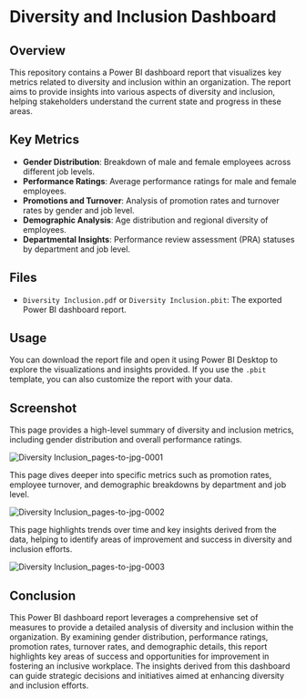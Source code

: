# Diversity and Inclusion Dashboard

## Overview
This repository contains a Power BI dashboard report that visualizes key metrics related to diversity and inclusion within an organization. The report aims to provide insights into various aspects of diversity and inclusion, helping stakeholders understand the current state and progress in these areas.

## Key Metrics
- **Gender Distribution**: Breakdown of male and female employees across different job levels.
- **Performance Ratings**: Average performance ratings for male and female employees.
- **Promotions and Turnover**: Analysis of promotion rates and turnover rates by gender and job level.
- **Demographic Analysis**: Age distribution and regional diversity of employees.
- **Departmental Insights**: Performance review assessment (PRA) statuses by department and job level.

## Files
- `Diversity Inclusion.pdf` or `Diversity Inclusion.pbit`: The exported Power BI dashboard report.

## Usage
You can download the report file and open it using Power BI Desktop to explore the visualizations and insights provided. If you use the `.pbit` template, you can also customize the report with your data.

## Screenshot
This page provides a high-level summary of diversity and inclusion metrics, including gender distribution and overall performance ratings.

![Diversity Inclusion_pages-to-jpg-0001](https://github.com/tushar11720/Diversity-and-Inclusion-Dashboard/assets/132842128/08dec825-3c9a-4655-8fda-760f46f4f34e)

This page dives deeper into specific metrics such as promotion rates, employee turnover, and demographic breakdowns by department and job level.

![Diversity Inclusion_pages-to-jpg-0002](https://github.com/tushar11720/Diversity-and-Inclusion-Dashboard/assets/132842128/6d7553ee-188c-4b67-95dc-b88444cefec0)

This page highlights trends over time and key insights derived from the data, helping to identify areas of improvement and success in diversity and inclusion efforts.

![Diversity Inclusion_pages-to-jpg-0003](https://github.com/tushar11720/Diversity-and-Inclusion-Dashboard/assets/132842128/d94ee4fb-8564-4fc3-aed9-ca5a0cbdf566)

## Conclusion
This Power BI dashboard report leverages a comprehensive set of measures to provide a detailed analysis of diversity and inclusion within the organization. By examining gender distribution, performance ratings, promotion rates, turnover rates, and demographic details, this report highlights key areas of success and opportunities for improvement in fostering an inclusive workplace. The insights derived from this dashboard can guide strategic decisions and initiatives aimed at enhancing diversity and inclusion efforts.

